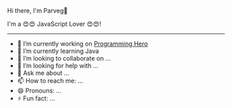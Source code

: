 Hi there, I'm Parveg👋

I'm a 😍😍 JavaScript Lover 😍😍!
<hr/>

- 🔭 I’m currently working on [Programming Hero](https://www.programming-hero.com/)
- 🌱 I’m currently learning Java
- 👯 I’m looking to collaborate on ...
- 🤔 I’m looking for help with ...
- 💬 Ask me about ...
- 📫 How to reach me: ...
- 😄 Pronouns: ...
- ⚡ Fun fact: ...
